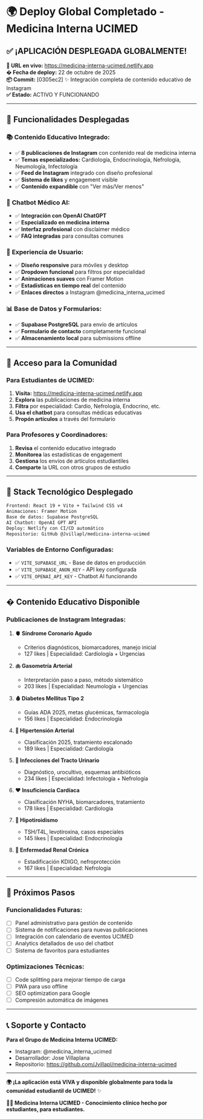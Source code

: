 # 🌍 Deploy Global Completado - Medicina Interna UCIMED

## ✅ **¡APLICACIÓN DESPLEGADA GLOBALMENTE!**

**🚀 URL en vivo:** https://medicina-interna-ucimed.netlify.app  
**� Fecha de deploy:** 22 de octubre de 2025  
**📦 Commit:** [0305ec2] ✨ Integración completa de contenido educativo de Instagram  
**✅ Estado:** ACTIVO Y FUNCIONANDO

---

## 🎯 **Funcionalidades Desplegadas**

### 📚 **Contenido Educativo Integrado:**
- ✅ **8 publicaciones de Instagram** con contenido real de medicina interna
- ✅ **Temas especializados:** Cardiología, Endocrinología, Nefrología, Neumología, Infectología
- ✅ **Feed de Instagram** integrado con diseño profesional
- ✅ **Sistema de likes** y engagement visible
- ✅ **Contenido expandible** con "Ver más/Ver menos"

### 🤖 **Chatbot Médico AI:**
- ✅ **Integración con OpenAI ChatGPT**
- ✅ **Especializado en medicina interna**
- ✅ **Interfaz profesional** con disclaimer médico
- ✅ **FAQ integradas** para consultas comunes

### 🎨 **Experiencia de Usuario:**
- ✅ **Diseño responsive** para móviles y desktop  
- ✅ **Dropdown funcional** para filtros por especialidad
- ✅ **Animaciones suaves** con Framer Motion
- ✅ **Estadísticas en tiempo real** del contenido
- ✅ **Enlaces directos** a Instagram @medicina_interna_ucimed

### 📊 **Base de Datos y Formularios:**
- ✅ **Supabase PostgreSQL** para envío de artículos
- ✅ **Formulario de contacto** completamente funcional
- ✅ **Almacenamiento local** para submissions offline

---

## 📱 **Acceso para la Comunidad**

### **Para Estudiantes de UCIMED:**
1. **Visita:** https://medicina-interna-ucimed.netlify.app
2. **Explora** las publicaciones de medicina interna
3. **Filtra** por especialidad: Cardio, Nefrología, Endocrino, etc.
4. **Usa el chatbot** para consultas médicas educativas
5. **Propón artículos** a través del formulario

### **Para Profesores y Coordinadores:**
1. **Revisa** el contenido educativo integrado
2. **Monitorea** las estadísticas de engagement  
3. **Gestiona** los envíos de artículos estudiantiles
4. **Comparte** la URL con otros grupos de estudio

---

## 🔧 **Stack Tecnológico Desplegado**

```bash
Frontend: React 19 + Vite + Tailwind CSS v4
Animaciones: Framer Motion
Base de datos: Supabase PostgreSQL  
AI Chatbot: OpenAI GPT API
Deploy: Netlify con CI/CD automático
Repositorio: GitHub @Jvillapl/medicina-interna-ucimed
```

### **Variables de Entorno Configuradas:**
- ✅ `VITE_SUPABASE_URL` - Base de datos en producción
- ✅ `VITE_SUPABASE_ANON_KEY` - API key configurada
- ✅ `VITE_OPENAI_API_KEY` - Chatbot AI funcionando

---

## � **Contenido Educativo Disponible**

### **Publicaciones de Instagram Integradas:**

1. **🫀 Síndrome Coronario Agudo**
   - Criterios diagnósticos, biomarcadores, manejo inicial
   - 127 likes | Especialidad: Cardiología + Urgencias

2. **🫁 Gasometría Arterial**  
   - Interpretación paso a paso, método sistemático
   - 203 likes | Especialidad: Neumología + Urgencias

3. **🩸 Diabetes Mellitus Tipo 2**
   - Guías ADA 2025, metas glucémicas, farmacología
   - 156 likes | Especialidad: Endocrinología

4. **💓 Hipertensión Arterial**
   - Clasificación 2025, tratamiento escalonado
   - 189 likes | Especialidad: Cardiología

5. **🦠 Infecciones del Tracto Urinario**
   - Diagnóstico, urocultivo, esquemas antibióticos
   - 234 likes | Especialidad: Infectología + Nefrología

6. **❤️ Insuficiencia Cardíaca**
   - Clasificación NYHA, biomarcadores, tratamiento
   - 178 likes | Especialidad: Cardiología

7. **🦋 Hipotiroidismo**
   - TSH/T4L, levotiroxina, casos especiales
   - 145 likes | Especialidad: Endocrinología

8. **🫘 Enfermedad Renal Crónica**
   - Estadificación KDIGO, nefroprotección
   - 167 likes | Especialidad: Nefrología

---

## 🎯 **Próximos Pasos**

### **Funcionalidades Futuras:**
- [ ] Panel administrativo para gestión de contenido
- [ ] Sistema de notificaciones para nuevas publicaciones
- [ ] Integración con calendario de eventos UCIMED
- [ ] Analytics detallados de uso del chatbot
- [ ] Sistema de favoritos para estudiantes

### **Optimizaciones Técnicas:**
- [ ] Code splitting para mejorar tiempo de carga
- [ ] PWA para uso offline
- [ ] SEO optimization para Google
- [ ] Compresión automática de imágenes

---

## 📞 **Soporte y Contacto**

**Para el Grupo de Medicina Interna UCIMED:**
- Instagram: @medicina_interna_ucimed
- Desarrollador: Jose Villaplana
- Repositorio: https://github.com/Jvillapl/medicina-interna-ucimed

---

**🌍 ¡La aplicación está VIVA y disponible globalmente para toda la comunidad estudiantil de UCIMED!** ✨

**👨‍⚕️ Medicina Interna UCIMED - Conocimiento clínico hecho por estudiantes, para estudiantes.**
